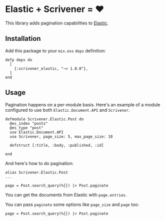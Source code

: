 # Elastic + Scrivener = :heart:

This library adds pagination capabiilties to [Elastic](https://github.com/radar/elastic).

## Installation

Add this package to your `mix.exs` `deps` definition:

```
defp deps do
  [
    {:scrivener_elastic, "~> 1.0.0"},
  ]
end
```

## Usage

Pagination happens on a per-module basis. Here's an example of a module configured to use both `Elastic.Document.API` and `Scrivener`.

```
defmodule Scrivener.Elastic.Post do
  @es_index "posts"
  @es_type "post"
  use Elastic.Document.API
  use Scrivener, page_size: 5, max_page_size: 10

  defstruct [:title, :body, :published, :id]

end
```

And here's how to do pagination:

```
alias Scrivener.Elastic.Post
...

page = Post.search_query(%{}) |> Post.paginate
```

You can get the documents from Elastic with `page.entries`.

You can pass `paginate` some options like `page_size` and `page` too:

```
page = Post.search_query(%{}) |> Post.paginate
```


